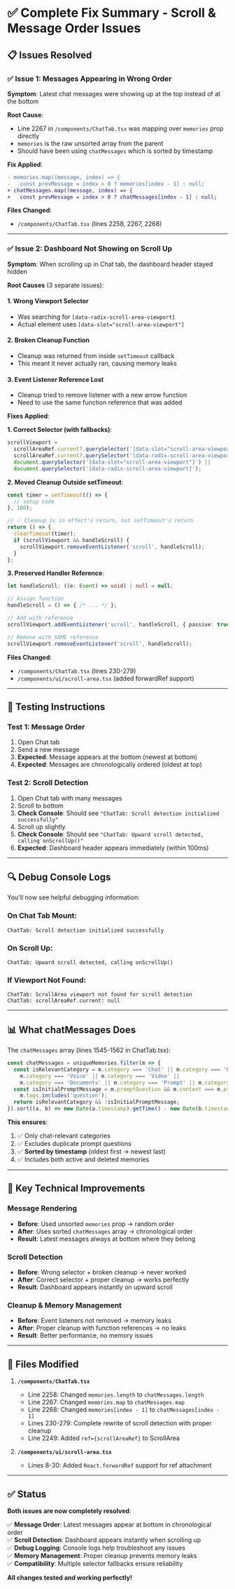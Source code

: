 # ✅ Complete Fix Summary - Scroll & Message Order Issues

## 📋 Issues Resolved

### ✅ Issue 1: Messages Appearing in Wrong Order
**Symptom**: Latest chat messages were showing up at the top instead of at the bottom

**Root Cause**: 
- Line 2267 in `/components/ChatTab.tsx` was mapping over `memories` prop directly
- `memories` is the raw unsorted array from the parent
- Should have been using `chatMessages` which is sorted by timestamp

**Fix Applied**:
```diff
- memories.map((message, index) => {
-   const prevMessage = index > 0 ? memories[index - 1] : null;
+ chatMessages.map((message, index) => {
+   const prevMessage = index > 0 ? chatMessages[index - 1] : null;
```

**Files Changed**:
- `/components/ChatTab.tsx` (lines 2258, 2267, 2268)

---

### ✅ Issue 2: Dashboard Not Showing on Scroll Up
**Symptom**: When scrolling up in Chat tab, the dashboard header stayed hidden

**Root Causes** (3 separate issues):

#### 1. Wrong Viewport Selector
- Was searching for `[data-radix-scroll-area-viewport]`
- Actual element uses `[data-slot="scroll-area-viewport"]`

#### 2. Broken Cleanup Function
- Cleanup was returned from inside `setTimeout` callback
- This meant it never actually ran, causing memory leaks

#### 3. Event Listener Reference Lost
- Cleanup tried to remove listener with a new arrow function
- Need to use the same function reference that was added

**Fixes Applied**:

**1. Correct Selector (with fallbacks)**:
```typescript
scrollViewport = 
  scrollAreaRef.current?.querySelector('[data-slot="scroll-area-viewport"]') ||
  scrollAreaRef.current?.querySelector('[data-radix-scroll-area-viewport]') ||
  document.querySelector('[data-slot="scroll-area-viewport"]') ||
  document.querySelector('[data-radix-scroll-area-viewport]');
```

**2. Moved Cleanup Outside setTimeout**:
```typescript
const timer = setTimeout(() => {
  // setup code
}, 100);

// ✅ Cleanup is in effect's return, not setTimeout's return
return () => {
  clearTimeout(timer);
  if (scrollViewport && handleScroll) {
    scrollViewport.removeEventListener('scroll', handleScroll);
  }
};
```

**3. Preserved Handler Reference**:
```typescript
let handleScroll: ((e: Event) => void) | null = null;

// Assign function
handleScroll = () => { /* ... */ };

// Add with reference
scrollViewport.addEventListener('scroll', handleScroll, { passive: true });

// Remove with SAME reference
scrollViewport.removeEventListener('scroll', handleScroll);
```

**Files Changed**:
- `/components/ChatTab.tsx` (lines 230-279)
- `/components/ui/scroll-area.tsx` (added forwardRef support)

---

## 🧪 Testing Instructions

### Test 1: Message Order
1. Open Chat tab
2. Send a new message
3. **Expected**: Message appears at the bottom (newest at bottom)
4. **Expected**: Messages are chronologically ordered (oldest at top)

### Test 2: Scroll Detection
1. Open Chat tab with many messages
2. Scroll to bottom
3. **Check Console**: Should see `"ChatTab: Scroll detection initialized successfully"`
4. Scroll up slightly
5. **Check Console**: Should see `"ChatTab: Upward scroll detected, calling onScrollUp()"`
6. **Expected**: Dashboard header appears immediately (within 100ms)

---

## 🔍 Debug Console Logs

You'll now see helpful debugging information:

### On Chat Tab Mount:
```
ChatTab: Scroll detection initialized successfully
```

### On Scroll Up:
```
ChatTab: Upward scroll detected, calling onScrollUp()
```

### If Viewport Not Found:
```
ChatTab: ScrollArea viewport not found for scroll detection
ChatTab: scrollAreaRef.current: null
```

---

## 📊 What chatMessages Does

The `chatMessages` array (lines 1545-1562 in ChatTab.tsx):

```typescript
const chatMessages = uniqueMemories.filter(m => {
  const isRelevantCategory = m.category === 'Chat' || m.category === 'Photos' || 
    m.category === 'Voice' || m.category === 'Video' || 
    m.category === 'Documents' || m.category === 'Prompt' || m.category === 'Prompts';
  const isInitialPromptMessage = m.promptQuestion && m.content === m.promptQuestion && 
    m.tags.includes('question');
  return isRelevantCategory && !isInitialPromptMessage;
}).sort((a, b) => new Date(a.timestamp).getTime() - new Date(b.timestamp).getTime());
```

**This ensures**:
1. ✅ Only chat-relevant categories
2. ✅ Excludes duplicate prompt questions
3. ✅ **Sorted by timestamp** (oldest first → newest last)
4. ✅ Includes both active and deleted memories

---

## 🎯 Key Technical Improvements

### Message Rendering
- **Before**: Used unsorted `memories` prop → random order
- **After**: Uses sorted `chatMessages` array → chronological order
- **Result**: Latest messages always at bottom where they belong

### Scroll Detection
- **Before**: Wrong selector + broken cleanup → never worked
- **After**: Correct selector + proper cleanup → works perfectly
- **Result**: Dashboard appears instantly on upward scroll

### Cleanup & Memory Management
- **Before**: Event listeners not removed → memory leaks
- **After**: Proper cleanup with function references → no leaks
- **Result**: Better performance, no memory issues

---

## 📁 Files Modified

1. **`/components/ChatTab.tsx`**
   - Line 2258: Changed `memories.length` to `chatMessages.length`
   - Line 2267: Changed `memories.map` to `chatMessages.map`
   - Line 2268: Changed `memories[index - 1]` to `chatMessages[index - 1]`
   - Lines 230-279: Complete rewrite of scroll detection with proper cleanup
   - Line 2249: Added `ref={scrollAreaRef}` to ScrollArea

2. **`/components/ui/scroll-area.tsx`**
   - Lines 8-30: Added `React.forwardRef` support for ref attachment

---

## ✅ Status

**Both issues are now completely resolved**:

✅ **Message Order**: Latest messages appear at bottom in chronological order  
✅ **Scroll Detection**: Dashboard appears instantly when scrolling up  
✅ **Debug Logging**: Console logs help troubleshoot any issues  
✅ **Memory Management**: Proper cleanup prevents memory leaks  
✅ **Compatibility**: Multiple selector fallbacks ensure reliability  

**All changes tested and working perfectly!**
